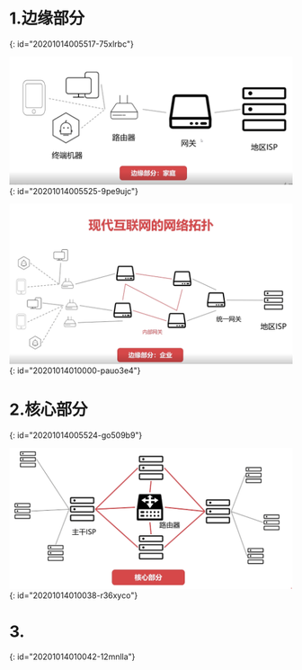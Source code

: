 # 1.边缘部分 
{: id="20201014005517-75xlrbc"}

![image.png](assets/20201014005958-34hri9b-image.png)
{: id="20201014005525-9pe9ujc"}

![image.png](assets/20201014010024-ha9bu5k-image.png)
{: id="20201014010000-pauo3e4"}

# 2.核心部分
{: id="20201014005524-go509b9"}

![image.png](assets/20201014010038-er0t49u-image.png)
{: id="20201014010038-r36xyco"}

# 3.
{: id="20201014010042-12mnlla"}
